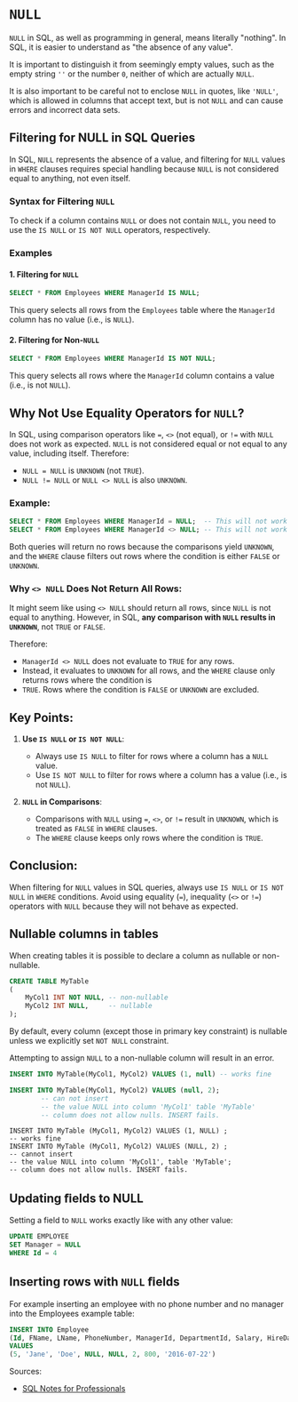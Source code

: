 # `NULL`
`NULL` in SQL, as well as programming in general, means literally "nothing". In SQL, it is easier to understand as "the
absence of any value".

It is important to distinguish it from seemingly empty values, such as the empty string `''` or the number `0`, neither
of which are actually `NULL`.

It is also important to be careful not to enclose `NULL` in quotes, like `'NULL'`, which is allowed in columns that 
accept text, but is not `NULL` and can cause errors and incorrect data sets.

## Filtering for NULL in SQL Queries

In SQL, `NULL` represents the absence of a value, and filtering for `NULL` values in `WHERE` clauses requires special 
handling because `NULL` is not considered equal to anything, not even itself.

### Syntax for Filtering `NULL`
To check if a column contains `NULL` or does not contain `NULL`, you need to use the `IS NULL` or `IS NOT NULL` 
operators, respectively.

### Examples

#### 1. Filtering for `NULL`
```sql
SELECT * FROM Employees WHERE ManagerId IS NULL;
```
This query selects all rows from the `Employees` table where the `ManagerId` column has no value (i.e., is `NULL`).

#### 2. Filtering for Non-`NULL`
```sql
SELECT * FROM Employees WHERE ManagerId IS NOT NULL;
```
This query selects all rows where the `ManagerId` column contains a value (i.e., is not `NULL`).

## Why Not Use Equality Operators for `NULL`?
In SQL, using comparison operators like `=`, `<>` (not equal), or `!=` with `NULL` does not work as expected. `NULL` is 
not considered equal or not equal to any value, including itself. Therefore:
- `NULL = NULL` is `UNKNOWN` (not `TRUE`).
- `NULL != NULL` or `NULL <> NULL` is also `UNKNOWN`.

### Example:
```sql
SELECT * FROM Employees WHERE ManagerId = NULL;  -- This will not work as expected!
SELECT * FROM Employees WHERE ManagerId <> NULL; -- This will not work as expected!
```
Both queries will return no rows because the comparisons yield `UNKNOWN`, and the `WHERE` clause filters out rows where the condition is either `FALSE` or `UNKNOWN`.

### Why `<> NULL` Does Not Return All Rows:
It might seem like using `<> NULL` should return all rows, since `NULL` is not equal to anything. However, in SQL, 
**any comparison with `NULL` results in `UNKNOWN`**, not `TRUE` or `FALSE`.

Therefore:
- `ManagerId <> NULL` does not evaluate to `TRUE` for any rows.
- Instead, it evaluates to `UNKNOWN` for all rows, and the `WHERE` clause only returns rows where the condition is 
- `TRUE`. Rows where the condition is `FALSE` or `UNKNOWN` are excluded.

## Key Points:
1. **Use `IS NULL` or `IS NOT NULL`**:
    - Always use `IS NULL` to filter for rows where a column has a `NULL` value.
    - Use `IS NOT NULL` to filter for rows where a column has a value (i.e., is not `NULL`).

2. **`NULL` in Comparisons**:
    - Comparisons with `NULL` using `=`, `<>`, or `!=` result in `UNKNOWN`, which is treated as `FALSE` in `WHERE`
      clauses.
    - The `WHERE` clause keeps only rows where the condition is `TRUE`.

## Conclusion:
When filtering for `NULL` values in SQL queries, always use `IS NULL` or `IS NOT NULL` in `WHERE` conditions. Avoid 
using equality (`=`), inequality (`<>` or `!=`) operators with `NULL` because they will not behave as expected.

## Nullable columns in tables
When creating tables it is possible to declare a column as nullable or non-nullable.
```sql
CREATE TABLE MyTable
(
    MyCol1 INT NOT NULL, -- non-nullable
    MyCol2 INT NULL,     -- nullable
);
```
By default, every column (except those in primary key constraint) is nullable unless we explicitly set `NOT NULL`
constraint.

Attempting to assign `NULL` to a non-nullable column will result in an error.
```sql
INSERT INTO MyTable(MyCol1, MyCol2) VALUES (1, null) -- works fine
```
```sql
INSERT INTO MyTable(MyCol1, MyCol2) VALUES (null, 2);
        -- can not insert
        -- the value NULL into column 'MyCol1' table 'MyTable'
        -- column does not allow nulls. INSERT fails.
```
```
INSERT INTO MyTable (MyCol1, MyCol2) VALUES (1, NULL) ;
-- works fine
INSERT INTO MyTable (MyCol1, MyCol2) VALUES (NULL, 2) ;
-- cannot insert
-- the value NULL into column 'MyCol1', table 'MyTable';
-- column does not allow nulls. INSERT fails.
```

## Updating ﬁelds to NULL
Setting a field to `NULL` works exactly like with any other value:
```sql
UPDATE EMPLOYEE
SET Manager = NULL
WHERE Id = 4
```

## Inserting rows with `NULL` ﬁelds
For example inserting an employee with no phone number and no manager into the Employees example table:
```sql
INSERT INTO Employee
(Id, FName, LName, PhoneNumber, ManagerId, DepartmentId, Salary, HireDate)
VALUES
(5, 'Jane', 'Doe', NULL, NULL, 2, 800, '2016-07-22')
```

Sources:
* [SQL Notes for Professionals](https://goalkicker.com/SQLBook)